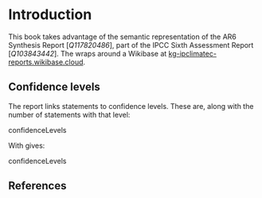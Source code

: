 # Introduction

This book takes advantage of the semantic representation of the AR6 Synthesis Report
[<cite>Q117820486</cite>], part of the IPCC Sixth Assessment Report [<cite>Q103843442</cite>].
The wraps around a Wikibase at [kg-ipclimatec-reports.wikibase.cloud](https://kg-ipclimatec-reports.wikibase.cloud/).

## Confidence levels

The report links statements to <topic>confidence levels</topic>. These are, along with the number of
statements with that level:

<sparql>confidenceLevels</sparql>

With gives:

<out>confidenceLevels</out>

## References

<references/>
